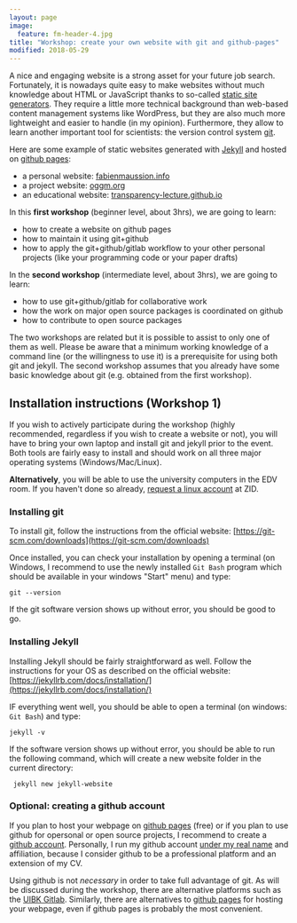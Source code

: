 ```yaml
---
layout: page
image:
  feature: fm-header-4.jpg
title: "Workshop: create your own website with git and github-pages"
modified: 2018-05-29
---
```


A nice and engaging website is a strong asset for your future job search. 
Fortunately, it is nowadays quite easy to make websites without much knowledge 
about HTML or JavaScript thanks to so-called [static site generators](https://learn.cloudcannon.com/jekyll/why-use-a-static-site-generator/). 
They require a little more technical background than web-based content management 
systems like WordPress, but they are also much more lightweight and easier 
to handle (in my opinion). Furthermore, they allow to learn another important 
tool for scientists: the version control system [git](https://git-scm.com/).

Here are some example of static websites generated with [Jekyll](https://jekyllrb.com) 
and hosted on [github pages](https://pages.github.com/):

- a personal website: [fabienmaussion.info](http://fabienmaussion.info/)
- a project website: [oggm.org](http://oggm.org/)
- an educational website: [transparency-lecture.github.io](https://transparency-lecture.github.io/])


In this **first workshop** (beginner level, about 3hrs), we are going to learn:

- how to create a website on github pages
- how to maintain it using git+github
- how to apply the git+github/gitlab workflow to your other personal projects 
  (like your programming code or your paper drafts)

In the **second workshop** (intermediate level, about 3hrs), we are going to learn:

- how to use git+github/gitlab for collaborative work
- how the work on major open source packages is coordinated on github
- how to contribute to open source packages

The two workshops are related but it is possible to assist to only one of them 
as well. Please be aware that a minimum working knowledge of a command line 
(or the willingness to use it) is a prerequisite for using both git and jekyll. 
The second workshop assumes that you already have some basic knowledge about 
git (e.g. obtained from the first workshop).


## Installation instructions (Workshop 1)

If you wish to actively participate during the workshop (highly recommended,
regardless if you wish to create a website or not), you will have to bring 
your own laptop and install git and jekyll prior to the event. 
Both tools are fairly easy to install and should 
work on all three major operating systems (Windows/Mac/Linux).

**Alternatively**, you will be able to use the university computers in the 
EDV room. If you haven't done so already, 
[request a linux account](https://orawww.uibk.ac.at/public_prod/owa/uvw$web$10.p001)
at ZID.


### Installing git

To install git, follow the instructions from the official website: 
[https://git-scm.com/downloads](https://git-scm.com/downloads)

Once installed, you can check your installation by opening a terminal (on 
Windows, I recommend to use the newly installed ``Git Bash`` program which 
should be available in your windows "Start" menu) and type: 

    git --version
    
If the git software version shows up without error, you should be good to go.

### Installing Jekyll

Installing Jekyll should be fairly straightforward as well. Follow the 
instructions for your OS as described on the official website: 
[https://jekyllrb.com/docs/installation/](https://jekyllrb.com/docs/installation/)

IF everything went well, you should be able to open a terminal (on windows: 
``Git Bash``) and type:

    jekyll -v
    
If the software version shows up without error, you should be able to run the 
following command, which will create a new website folder in the current
directory: 

     jekyll new jekyll-website
     

### Optional: creating a github account

If you plan to host your webpage on [github pages](https://pages.github.com/)
(free) or if you plan to use github for opersonal or open source projects,
I recommend to create a [github account](https://github.com/join). 
Personally, I run my github account [under my real name](https://github.com/fmaussion) 
and affiliation, because I consider github to be a professional platform and an extension 
of my CV.

Using github is not *necessary* in order to take full advantage of git. 
As will be discussed during the  workshop, there are alternative platforms such
as the [UIBK Gitlab](https://git.uibk.ac.at). Similarly, there
are alternatives to [github pages](https://pages.github.com/) for hosting your 
webpage, even if github pages is probably the most convenient.
